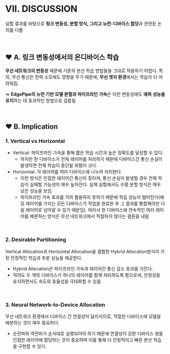 # VII. DISCUSSION

실험 결과를 바탕으로 **링크 변동성, 분할 방식, 그리고 뉴런-디바이스 할당**과 관련된 논의를 다룸

<br>

## ❤️ A. **링크 변동성에서의 온디바이스 학습**

**무선 네트워크의 변동성** 때문에 기존의 분산 학습 방법들을 그대로 적용하기 어렵다. 특히, 무선 통신은 전력 소모에도 영향을 주기 때문에, **무선 엣지 환경**에서는 학습이 더 어려워짐.

⇒ **EdgePipe의 뉴런 기반 모델 분할과 파이프라인 가속**은 이런 변동성에도 **예측 성능을 유지**하는 데 효과적인 방법으로 검증됨

<br>

## ❤️ B. **Implication**
### 1. Vertical vs Horizontal
- Vertical: 파이프라인 가속을 통해 짧은 학습 시간과 높은 정확도를 달성할 수 있다.
    - 하지만 한 디바이스가 전체 레이어를 처리하기 때문에 디바이스간 통신 손실이 발생하면 전체 학습이 중단될 위험이 크다.
- Horizontal: 각 레이어를 여러 디바이스에 나누어 처리한다.
    - 이런 방식은 인접한 레이어간 통신이 잦아져, 통신 손실이 발생할 경우 전체 학습이 실패할 가능성이 매우 높아진다. 실제 실험에서도 수평 분할 방식은 매우 낮은 성능을 보임
    - 파이프라인 가속 효과를 거의 활용하지 못하기 때문에 학습 성능이 떨어진다(해당 레이어를 가지는 모든 디바이스가 작업을 완료한 후 그 결과를 통합해야만 다음 레이어로 넘어갈 수 있기 때문임). 따라서 한 디바이스에 연속적인 여러 레이어를 배분하는 방식은 무선 네트워크에서 적절하지 않다는 결론을 내림

<br>
    
### 2. Desirable Partitioning
Vertical Allocation과 Horizontal Allocation을 결합한 Hybrid Allocation방식이 가장 안정적인 학습과 추론 성능을 제공한다. 

- Hybrid Allocation은 파이프라인 가속과 레이어간 통신 감소 효과를 가진다.
- 적어도 두 개의 디바이스가 하나의 레이어를 함께 처리하도록 함으로써, 안정성을 유지하면서도 속도와 효율성을 극대화할 수 있음

<br>

### 3. Neural Network-to-Device Allocation
무선 네트워크 환경에서 디바이스 간 연결성이 달라지므로, 적절한 디바이스에 모델을 배분하는 것이 매우 중요하다. 
- 순전파와 역전파가 순서대로 실행되어야 하기 때문에 연결성이 강한 디바이스 쌍을 인접한 레이어에 할당하는 것이 중요하며 이를 통해 더 안정적이고 빠른 분산 학습을 구현할 수 있다.
